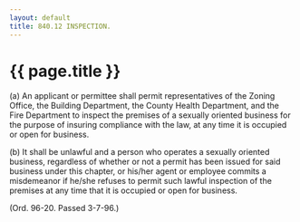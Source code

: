 ```yaml
---
layout: default 
title: 840.12 INSPECTION.
---
```


{{ page.title }}
================

​(a) An applicant or permittee shall permit representatives of the
Zoning Office, the Building Department, the County Health Department,
and the Fire Department to inspect the premises of a sexually oriented
business for the purpose of insuring compliance with the law, at any
time it is occupied or open for business.

​(b) It shall be unlawful and a person who operates a sexually oriented
business, regardless of whether or not a permit has been issued for said
business under this chapter, or his/her agent or employee commits a
misdemeanor if he/she refuses to permit such lawful inspection of the
premises at any time that it is occupied or open for business.

(Ord. 96-20. Passed 3-7-96.)
